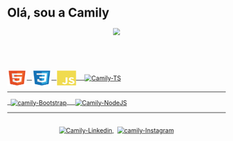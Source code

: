 <h1> Olá, sou a Camily</h1>

<div align="center">
  <a href="https://github.com/camily-cs">
  <img height="180em" src="https://github-readme-stats.vercel.app/api/top-langs/?username=camily-cs&layout=compact&langs_count=16&theme=dracula"/>
</div>
  
<br><br>
  
 <div style="display: inline_block"><br>
  <img align="center" alt="Camily-HTML" height="35" width="45" src="https://raw.githubusercontent.com/devicons/devicon/master/icons/html5/html5-original.svg">
   &nbsp
  <img align="center" alt="camily-CSS" height="35" width="45" src="https://raw.githubusercontent.com/devicons/devicon/master/icons/css3/css3-original.svg">
   &nbsp
  <img align="center" alt="Camily-JS" height="35" width="45" src=https://raw.githubusercontent.com/devicons/devicon/master/icons/javascript/javascript-plain.svg>
   &nbsp &nbsp
  <img align="center" alt="Camily-TS" height="35" width="45" src="https://img.shields.io/badge/TypeScript-007ACC?style=for-the-badge&logo=typescript&logoColor=white"
 </div>
   
 <hr>
   
<div style="display: inline_block">
  &nbsp
  <img align="center" alt="camily-Bootstrap" height="35" width="45" src="https://img.shields.io/badge/Bootstrap-563D7C?style=for-the-badge&logo=bootstrap&logoColor=white">
  &nbsp &nbsp
  <img align="center" alt="Camily-NodeJS" height="35" width="45" src="https://img.shields.io/badge/Node.js-43853D?style=for-the-badge&logo=node.js&logoColor=white">
</div>
   
<hr>
   
<div style="display: inline_block" align="center"><br>
  <a href="https://www.linkedin.com/in/camily-cruz-2331991a6/" target="blank">
    <img align="center" alt="Camily-Linkedin" height="40" width="60" src="https://img.shields.io/badge/LinkedIn-0077B5?style=for-the-badge&logo=linkedin&logoColor=white">
  </a>
    &nbsp 
  <a href="https://www.instagram.com/camilycruzs/" target="blank">
    <img align="center" alt="camily-Instagram" height="40" width="60" src="https://img.shields.io/badge/Instagram-E4405F?style=for-the-badge&logo=instagram&logoColor=white">
  </a>
</div>
